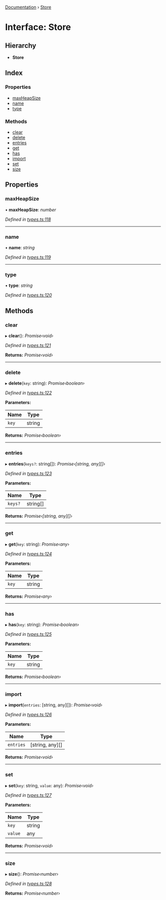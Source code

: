 [Documentation](../README.md) › [Store](store.md)

# Interface: Store

## Hierarchy

* **Store**

## Index

### Properties

* [maxHeapSize](store.md#maxheapsize)
* [name](store.md#name)
* [type](store.md#type)

### Methods

* [clear](store.md#clear)
* [delete](store.md#delete)
* [entries](store.md#entries)
* [get](store.md#get)
* [has](store.md#has)
* [import](store.md#import)
* [set](store.md#set)
* [size](store.md#size)

## Properties

###  maxHeapSize

• **maxHeapSize**: *number*

*Defined in [types.ts:118](https://github.com/badbatch/cachemap/blob/50a09dd/packages/core/src/types.ts#L118)*

___

###  name

• **name**: *string*

*Defined in [types.ts:119](https://github.com/badbatch/cachemap/blob/50a09dd/packages/core/src/types.ts#L119)*

___

###  type

• **type**: *string*

*Defined in [types.ts:120](https://github.com/badbatch/cachemap/blob/50a09dd/packages/core/src/types.ts#L120)*

## Methods

###  clear

▸ **clear**(): *Promise‹void›*

*Defined in [types.ts:121](https://github.com/badbatch/cachemap/blob/50a09dd/packages/core/src/types.ts#L121)*

**Returns:** *Promise‹void›*

___

###  delete

▸ **delete**(`key`: string): *Promise‹boolean›*

*Defined in [types.ts:122](https://github.com/badbatch/cachemap/blob/50a09dd/packages/core/src/types.ts#L122)*

**Parameters:**

Name | Type |
------ | ------ |
`key` | string |

**Returns:** *Promise‹boolean›*

___

###  entries

▸ **entries**(`keys?`: string[]): *Promise‹[string, any][]›*

*Defined in [types.ts:123](https://github.com/badbatch/cachemap/blob/50a09dd/packages/core/src/types.ts#L123)*

**Parameters:**

Name | Type |
------ | ------ |
`keys?` | string[] |

**Returns:** *Promise‹[string, any][]›*

___

###  get

▸ **get**(`key`: string): *Promise‹any›*

*Defined in [types.ts:124](https://github.com/badbatch/cachemap/blob/50a09dd/packages/core/src/types.ts#L124)*

**Parameters:**

Name | Type |
------ | ------ |
`key` | string |

**Returns:** *Promise‹any›*

___

###  has

▸ **has**(`key`: string): *Promise‹boolean›*

*Defined in [types.ts:125](https://github.com/badbatch/cachemap/blob/50a09dd/packages/core/src/types.ts#L125)*

**Parameters:**

Name | Type |
------ | ------ |
`key` | string |

**Returns:** *Promise‹boolean›*

___

###  import

▸ **import**(`entries`: [string, any][]): *Promise‹void›*

*Defined in [types.ts:126](https://github.com/badbatch/cachemap/blob/50a09dd/packages/core/src/types.ts#L126)*

**Parameters:**

Name | Type |
------ | ------ |
`entries` | [string, any][] |

**Returns:** *Promise‹void›*

___

###  set

▸ **set**(`key`: string, `value`: any): *Promise‹void›*

*Defined in [types.ts:127](https://github.com/badbatch/cachemap/blob/50a09dd/packages/core/src/types.ts#L127)*

**Parameters:**

Name | Type |
------ | ------ |
`key` | string |
`value` | any |

**Returns:** *Promise‹void›*

___

###  size

▸ **size**(): *Promise‹number›*

*Defined in [types.ts:128](https://github.com/badbatch/cachemap/blob/50a09dd/packages/core/src/types.ts#L128)*

**Returns:** *Promise‹number›*

